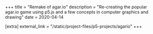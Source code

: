 +++
title = "Remake of agar.io"
description = "Re-creating the popular agar.io game using p5.js and a few concepts in computer graphics and drawing"
date = 2020-04-14

[extra]
external_link = "/static/project-files/p5-projects/agario"
+++